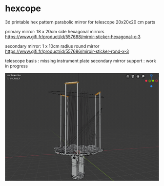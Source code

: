 # hexcope

3d printable hex pattern parabolic mirror for telescope
20x20x20 cm parts

primary mirror:
18 x 20cm side hexagonal mirrors
https://www.gifi.fr/product/id/557688/miroir-sticker-hexagonal-x-3

secondary mirror:
1 x 10cm radius round mirror
https://www.gifi.fr/product/id/557686/miroir-sticker-rond-x-3

telescope basis : missing instrument plate
secondary mirror support : work in progress

![Capture](https://github.com/Dethcount/hexcope/blob/main/snapshot.png?raw=true)
